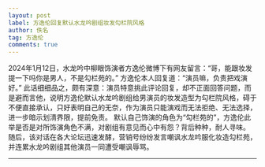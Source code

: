 ```yaml
---
layout: post
label: 方逸伦回复默认水龙吟剧组妆发勾栏院风格
author: 佚名
tag: 方逸伦
comments: true
---
```


   2024年1月12日，水龙吟中柳眼饰演者方逸伦微博下有网友留言：“哥，能跟妆发提一下吗你是男人，不是勾栏苑的。”
方逸伦本人回复道：“演员嘛，负责把戏演好。”
此话细细品之，颇有深意：演员特意挑此评论回复，却不正面回答问题，而是避而言他，说明方逸伦默认水龙吟剧组给男演员的妆发造型为勾栏院风格，碍于不便直接承认，只好表明自己的无奈，作为演员只能演戏而无法拒绝、无法选择，进一步暗示划清界限，提前免责。
默认自己饰演的角色为“勾栏苑的”，方逸伦此举是否是对所饰演角色不满，对剧组有意见而心中有怨？背后种种，耐人寻味。
随后，该对话在各大论坛迅速发酵，营销号纷纷发言嘲讽水龙吟服化妆造勾栏苑，并连累水龙吟剧组其他演员一同遭受嘲讽辱骂。

---
